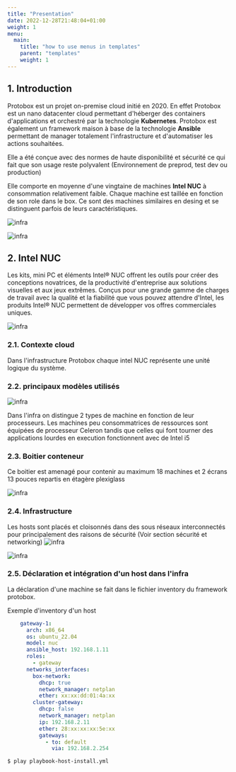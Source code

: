 ```yaml
---
title: "Presentation"
date: 2022-12-28T21:48:04+01:00
weight: 1
menu:
  main:
    title: "how to use menus in templates"
    parent: "templates"
    weight: 1
---
```

## 1. Introduction

Protobox est un projet on-premise cloud initié en 2020.
En effet Protobox est un nano datacenter cloud permettant d'héberger des containers d'applications et orchestré par la technologie **Kubernetes**.
Protobox est également un framework maison à base de la technologie **Ansible** permettant de manager totalement l'infrastructure et d'automatiser les actions souhaitées.


Elle a été conçue avec des normes de haute disponibilité et sécurité ce qui fait que son usage reste polyvalent (Environnement de preprod, test dev ou production)

Elle comporte en moyenne d'une vingtaine de machines **Intel NUC** à consommation relativement faible. Chaque machine est taillée en fonction de son role dans le box. 
Ce sont des machines similaires en desing et se distinguent parfois de leurs caractéristiques.

![infra](images/presentation-env-1.png)

![infra](images/presentation-env-2.png)

## 2. Intel NUC
Les kits, mini PC et éléments Intel® NUC offrent les outils pour créer des conceptions novatrices, de la productivité d'entreprise aux solutions visuelles et aux jeux extrêmes.
Conçus pour une grande gamme de charges de travail avec la qualité et la fiabilité que vous pouvez attendre d'Intel, les produits Intel® NUC permettent de développer vos offres commerciales uniques.

<!-- ![infra](/intel-nuc/intel-nuc.png) -->

![infra](images/intel-nuc.png)

### 2.1. Contexte cloud
Dans l'infrastructure Protobox chaque intel NUC représente une unité logique du système.

### 2.2. principaux modèles utilisés

![infra](images/intel-nuc/intel-proc.png)

Dans l'infra on distingue 2 types de machine en fonction de leur processeurs. Les machines peu consommatrices de ressources sont équipées de processeur Celeron tandis que celles qui font tourner des applications lourdes en execution fonctionnent avec de Intel i5

### 2.3. Boitier conteneur
Ce boitier est amenagé pour contenir au maximum 18 machines et 2 écrans 13 pouces repartis en étagère plexiglass

![infra](images/intel-nuc/thermaltake-boitier-level.jpeg)

### 2.4. Infrastructure
Les hosts sont placés et cloisonnés dans des sous réseaux interconnectés pour principalement des raisons de sécurité (Voir section sécurité et networking)
![infra](images/infra/infra-2.png)

![infra](images/infra.png)

### 2.5. Déclaration et intégration d'un host dans l'infra
La déclaration d'une machine se fait dans le fichier inventory du framework protobox.

Exemple d'inventory d'un host
``` yaml
    gateway-1:
      arch: x86_64
      os: ubuntu_22.04
      model: nuc
      ansible_host: 192.168.1.11
      roles:
        - gateway
      networks_interfaces:
        box-network:
          dhcp: true
          network_manager: netplan
          ether: xx:xx:dd:01:4a:xx
        cluster-gateway:
          dhcp: false
          network_manager: netplan
          ip: 192.168.2.11
          ether: 28:xx:xx:xx:5e:xx
          gateways:
            - to: default
              via: 192.168.2.254
```
``` shell
$ play playbook-host-install.yml
```